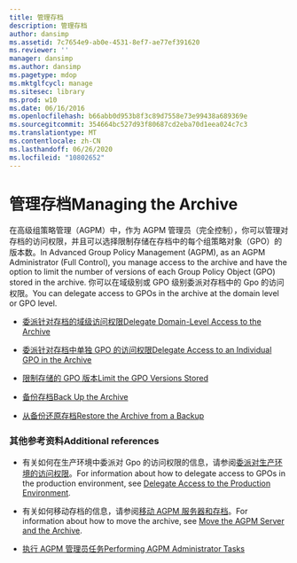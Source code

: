 ```yaml
---
title: 管理存档
description: 管理存档
author: dansimp
ms.assetid: 7c7654e9-ab0e-4531-8ef7-ae77ef391620
ms.reviewer: ''
manager: dansimp
ms.author: dansimp
ms.pagetype: mdop
ms.mktglfcycl: manage
ms.sitesec: library
ms.prod: w10
ms.date: 06/16/2016
ms.openlocfilehash: b66abb0d953b8f3c89d7558e73e99438a689369e
ms.sourcegitcommit: 354664bc527d93f80687cd2eba70d1eea024c7c3
ms.translationtype: MT
ms.contentlocale: zh-CN
ms.lasthandoff: 06/26/2020
ms.locfileid: "10802652"
---
```

# <span data-ttu-id="01b4e-103">管理存档</span><span class="sxs-lookup"><span data-stu-id="01b4e-103">Managing the Archive</span></span>


<span data-ttu-id="01b4e-104">在高级组策略管理（AGPM）中，作为 AGPM 管理员（完全控制），你可以管理对存档的访问权限，并且可以选择限制存储在存档中的每个组策略对象（GPO）的版本数。</span><span class="sxs-lookup"><span data-stu-id="01b4e-104">In Advanced Group Policy Management (AGPM), as an AGPM Administrator (Full Control), you manage access to the archive and have the option to limit the number of versions of each Group Policy Object (GPO) stored in the archive.</span></span> <span data-ttu-id="01b4e-105">你可以在域级别或 GPO 级别委派对存档中的 Gpo 的访问权限。</span><span class="sxs-lookup"><span data-stu-id="01b4e-105">You can delegate access to GPOs in the archive at the domain level or GPO level.</span></span>

-   [<span data-ttu-id="01b4e-106">委派针对存档的域级访问权限</span><span class="sxs-lookup"><span data-stu-id="01b4e-106">Delegate Domain-Level Access to the Archive</span></span>](delegate-domain-level-access-to-the-archive-agpm30ops.md)

-   [<span data-ttu-id="01b4e-107">委派针对存档中单独 GPO 的访问权限</span><span class="sxs-lookup"><span data-stu-id="01b4e-107">Delegate Access to an Individual GPO in the Archive</span></span>](delegate-access-to-an-individual-gpo-in-the-archive-agpm30ops.md)

-   [<span data-ttu-id="01b4e-108">限制存储的 GPO 版本</span><span class="sxs-lookup"><span data-stu-id="01b4e-108">Limit the GPO Versions Stored</span></span>](limit-the-gpo-versions-stored-agpm30ops.md)

-   [<span data-ttu-id="01b4e-109">备份存档</span><span class="sxs-lookup"><span data-stu-id="01b4e-109">Back Up the Archive</span></span>](back-up-the-archive.md)

-   [<span data-ttu-id="01b4e-110">从备份还原存档</span><span class="sxs-lookup"><span data-stu-id="01b4e-110">Restore the Archive from a Backup</span></span>](restore-the-archive-from-a-backup.md)

### <span data-ttu-id="01b4e-111">其他参考资料</span><span class="sxs-lookup"><span data-stu-id="01b4e-111">Additional references</span></span>

-   <span data-ttu-id="01b4e-112">有关如何在生产环境中委派对 Gpo 的访问权限的信息，请参阅[委派对生产环境的访问权限](delegate-access-to-the-production-environment-agpm30ops.md)。</span><span class="sxs-lookup"><span data-stu-id="01b4e-112">For information about how to delegate access to GPOs in the production environment, see [Delegate Access to the Production Environment](delegate-access-to-the-production-environment-agpm30ops.md).</span></span>

-   <span data-ttu-id="01b4e-113">有关如何移动存档的信息，请参阅[移动 AGPM 服务器和存档](move-the-agpm-server-and-the-archive.md)。</span><span class="sxs-lookup"><span data-stu-id="01b4e-113">For information about how to move the archive, see [Move the AGPM Server and the Archive](move-the-agpm-server-and-the-archive.md).</span></span>

-   [<span data-ttu-id="01b4e-114">执行 AGPM 管理员任务</span><span class="sxs-lookup"><span data-stu-id="01b4e-114">Performing AGPM Administrator Tasks</span></span>](performing-agpm-administrator-tasks-agpm30ops.md)

 

 





